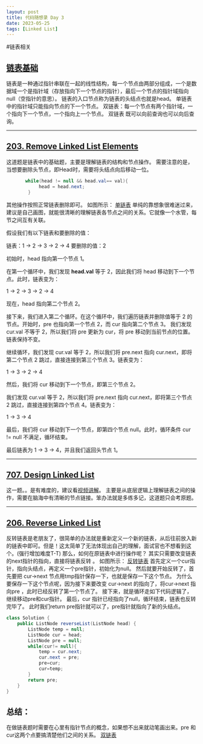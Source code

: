 ```yaml
---
layout: post
title: 代码随想录 Day 3
date: 2023-05-25
tags: [Linked List]
---
```

#链表相关

## [链表基础](https://programmercarl.com/%E9%93%BE%E8%A1%A8%E7%90%86%E8%AE%BA%E5%9F%BA%E7%A1%80.html)

链表是一种通过指针串联在一起的线性结构，每一个节点由两部分组成，一个是数据域一个是指针域（存放指向下一个节点的指针），最后一个节点的指针域指向null（空指针的意思）。
链表的入口节点称为链表的头结点也就是head。
单链表中的指针域只能指向节点的下一个节点。
双链表：每一个节点有两个指针域，一个指向下一个节点，一个指向上一个节点。
双链表 既可以向前查询也可以向后查询。


---

## [203. Remove Linked List Elements](https://leetcode.com/problems/remove-linked-list-elements/)

这道题是链表中的基础题，主要是理解链表的结构和节点操作。
需要注意的是，当想要删除头节点，即Head时，需要将头结点向后移动一位。
````java
       while(head != null && head.val== val){
            head = head.next;
        }
````
其他操作按照正常链表删除即可。
如图所示：
[单链表](/images/day3单链表.jpg)
单纯的靠想象很难迷过来，建议是自己画图，就能很清晰的理解链表各节点之间的关系。它就像一个水管，每节之间互有关联。

假设我们有以下链表和要删除的值：

链表：1 -> 2 -> 3 -> 2 -> 4
要删除的值：2

初始时，head 指向第一个节点 1。

在第一个循环中，我们发现 __head.val__ 等于 2，因此我们将 head 移动到下一个节点。此时，链表变为：

1 -> 2 -> 3 -> 2 -> 4

现在，head 指向第二个节点 2。

接下来，我们进入第二个循环。在这个循环中，我们遍历链表并删除值等于 2 的节点。开始时，pre
也指向第一个节点 2，而 cur 指向第二个节点 3。
我们发现 cur.val 不等于 2，所以我们将 pre 更新为 cur，将 pre 移动到当前节点的位置。链表保持不变。

继续循环，我们发现 cur.val 等于 2，所以我们将 pre.next 指向 cur.next，即将第二个节点 2 跳过，直接连接到第三个节点 3。链表变为：

1 -> 3 -> 2 -> 4

然后，我们将 cur 移动到下一个节点，即第三个节点 2。

我们发现 cur.val 等于 2，所以我们将 pre.next 指向 cur.next，即将第三个节点 2 跳过，直接连接到第四个节点 4。链表变为：

1 -> 3 -> 4

最后，我们将 cur 移动到下一个节点，即第四个节点 null。此时，循环条件 cur != null 不满足，循环结束。

最后链表为 1 -> 3 -> 4，并且我们返回头节点 1。

---
## [707. Design Linked List](https://leetcode.com/problems/design-linked-list/)

这一题。。是有难度的，建议看[视频讲解](https://www.bilibili.com/video/BV1FU4y1X7WD/?spm_id_from=333.788&vd_source=4a139f9e060b22eb7113013ece8b1af6)。
主要是从底层逻辑上理解链表之间的操作，需要在脑海中有清晰的节点链接。笨办法就是多练多记，这道题只会考原题。

---
## [206. Reverse Linked List](https://leetcode.com/problems/reverse-linked-list/)
反转链表是老朋友了，很简单的办法就是重新定义一个新的链表，从后往前放入新的链表中即可。但是！这太简单了无法体现出自己的理解，面试官也不想看到这个。(强行增加难度T-T)
那么，如何在原链表中进行操作呢？
其实只需要改变链表的next指针的指向，直接将链表反转 。
如图所示：
[反转链表](/images/day3反转链表.png)
首先定义一个cur指针，指向头结点，再定义一个pre指针，初始化为null。
然后就要开始反转了，首先要把 cur->next 节点用tmp指针保存一下，也就是保存一下这个节点。
为什么要保存一下这个节点呢，因为接下来要改变 cur->next 的指向了，将cur->next 指向pre ，此时已经反转了第一个节点了。
接下来，就是循环走如下代码逻辑了，继续移动pre和cur指针。
最后，cur 指针已经指向了null，循环结束，链表也反转完毕了。 此时我们return pre指针就可以了，pre指针就指向了新的头结点。
````java
class Solution {
    public ListNode reverseList(ListNode head) {
        ListNode temp = null;
        ListNode cur = head;
        ListNode pre = null;
        while(cur!= null){
            temp = cur.next;
            cur.next = pre;
            pre=cur;
            cur=temp;
        }
        return pre;
    }
}
````

## 总结：
在做链表题时需要在心里有指针节点的概念，如果想不出来就动笔画出来。pre 和cur这两个点要搞清楚他们之间的关系。
[双链表](/images/day3双链表.png)




